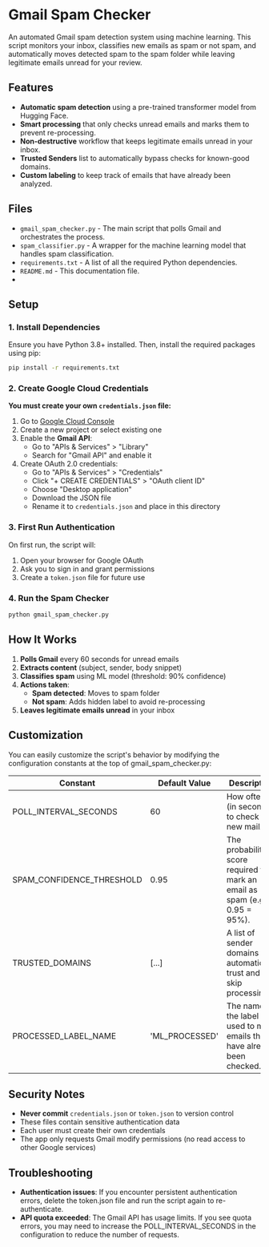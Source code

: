 # Gmail Spam Checker

An automated Gmail spam detection system using machine learning. This script monitors your inbox, classifies new emails as spam or not spam, and automatically moves detected spam to the spam folder while leaving legitimate emails unread for your review.

## Features

-   **Automatic spam detection** using a pre-trained transformer model from Hugging Face.
-   **Smart processing** that only checks unread emails and marks them to prevent re-processing.
-   **Non-destructive** workflow that keeps legitimate emails unread in your inbox.
-   **Trusted Senders** list to automatically bypass checks for known-good domains.
-   **Custom labeling** to keep track of emails that have already been analyzed.

## Files

-   `gmail_spam_checker.py` - The main script that polls Gmail and orchestrates the process.
-   `spam_classifier.py` - A wrapper for the machine learning model that handles spam classification.
-   `requirements.txt` - A list of all the required Python dependencies.
-   `README.md` - This documentation file.
- 
## Setup

### 1. Install Dependencies

Ensure you have Python 3.8+ installed. Then, install the required packages using pip:

```bash
pip install -r requirements.txt
```

### 2. Create Google Cloud Credentials

**You must create your own `credentials.json` file:**

1. Go to [Google Cloud Console](https://console.cloud.google.com/)
2. Create a new project or select existing one
3. Enable the **Gmail API**:
   - Go to "APIs & Services" > "Library"
   - Search for "Gmail API" and enable it
4. Create OAuth 2.0 credentials:
   - Go to "APIs & Services" > "Credentials"
   - Click "+ CREATE CREDENTIALS" > "OAuth client ID"
   - Choose "Desktop application"
   - Download the JSON file
   - Rename it to `credentials.json` and place in this directory

### 3. First Run Authentication

On first run, the script will:
1. Open your browser for Google OAuth
2. Ask you to sign in and grant permissions
3. Create a `token.json` file for future use

### 4. Run the Spam Checker

```bash
python gmail_spam_checker.py
```

## How It Works

1. **Polls Gmail** every 60 seconds for unread emails
2. **Extracts content** (subject, sender, body snippet)
3. **Classifies spam** using ML model (threshold: 90% confidence)
4. **Actions taken**:
   - **Spam detected**: Moves to spam folder
   - **Not spam**: Adds hidden label to avoid re-processing
5. **Leaves legitimate emails unread** in your inbox

## Customization

You can easily customize the script's behavior by modifying the configuration constants at the top of gmail_spam_checker.py:

| Constant                    | Default Value    | Description | 
|--------------------------|  -------------------------- | --------------- | 
|POLL_INTERVAL_SECONDS     | 60             | How often (in seconds) to check for new mail.                                      | 
|SPAM_CONFIDENCE_THRESHOLD | 0.95           | The probability score required to mark an email as spam (e.g., 0.95 = 95%).        | 
|TRUSTED_DOMAINS           | [...]          | A list of sender domains to automatically trust and skip processing.               | 
|PROCESSED_LABEL_NAME      | 'ML_PROCESSED' | The name of the label used to mark emails that have already been checked.          |

## Security Notes

- **Never commit** `credentials.json` or `token.json` to version control
- These files contain sensitive authentication data
- Each user must create their own credentials
- The app only requests Gmail modify permissions (no read access to other Google services)

## Troubleshooting

- **Authentication issues**:  If you encounter persistent authentication errors, delete the token.json file and run the script again to re-authenticate.
- **API quota exceeded**: The Gmail API has usage limits. If you see quota errors, you may need to increase the POLL_INTERVAL_SECONDS in the configuration to reduce the number of requests.